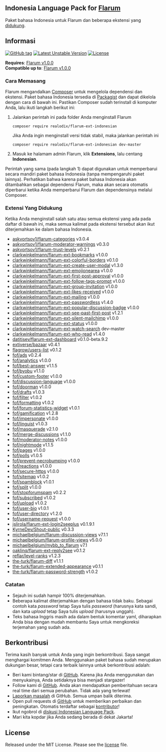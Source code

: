 ## Indonesia Language Pack for [Flarum](http://flarum.org/)

Paket bahasa Indonesia untuk Flarum dan beberapa ekstensi yang [didukung](#extensi-yang-didukung).

## Informasi
[![GitHub tag](https://img.shields.io/github/tag/realodix/flarum-ext-indonesian.svg)](https://GitHub.com/realodix/flarum-ext-indonesian/tags/)
[![Latest Unstable Version](https://poser.pugx.org/realodix/flarum-ext-indonesian/v/unstable)](https://github.com/realodix/flarum-ext-indonesian/archive/master.zip)
[![License](https://poser.pugx.org/realodix/flarum-ext-indonesian/license)](https://github.com/realodix/flarum-ext-indonesian/blob/master/LICENSE)

**Requires**: [Flarum v1.0.0](https://github.com/flarum/core/releases/tag/v1.0.0) <br>
**Compatible up to**: [Flarum v1.0.0](https://github.com/flarum/core/releases/tag/v1.0.0)

### Cara Memasang
Flarum mengandalkan [Composer](https://getcomposer.org/) untuk mengelola dependensi dan ekstensi. Paket bahasa Indonesia tersedia di [Packagist](https://packagist.org/packages/realodix/flarum-ext-indonesian) dan dapat dikelola dengan cara di bawah ini. Pastikan Composer sudah terinstall di komputer Anda, lalu ikuti langkah berikut ini:

1. Jalankan perintah ini pada folder Anda menginstall Flarum

       composer require realodix/flarum-ext-indonesian

    Jika Anda ingin menginstall versi tidak stabil, maka jalankan perintah ini

       composer require realodix/flarum-ext-indonesian dev-master

2. Masuk ke halamam admin Flarum, klik **Extensions**, lalu centang **Indonesian**.

Perintah yang sama (pada langkah 1) dapat digunakan untuk memperbarui secara mandiri paket bahasa Indonesia (tanpa mempengaruhi paket lainnya). Perhatikan bahwa karena paket bahasa Indonesia akan ditambahkan sebagai dependensi Flarum, maka akan secara otomatis diperbarui ketika Anda memperbarui Flarum dan dependensinya melalui Composer.

### Extensi Yang Didukung
Ketika Anda menginstall salah satu atau semua ekstensi yang ada pada daftar di bawah ini, maka semua kalimat pada ekstensi tersebut akan ikut diterjemahkan ke dalam bahasa Indonesia.

- [askvortsov1/flarum-categories](https://github.com/askvortsov1/flarum-categories) v3.0.4
- [askvortsov1/flarum-moderator-warnings](https://github.com/askvortsov1/flarum-moderator-warnings) v0.3.0
- [askvortsov1/flarum-trust-levels](https://github.com/askvortsov1/flarum-trust-levels) v0.2.1
- [clarkwinkelmann/flarum-ext-bookmarks](https://github.com/clarkwinkelmann/flarum-ext-bookmarks) v1.0.0
- [clarkwinkelmann/flarum-ext-colorful-borders](https://github.com/clarkwinkelmann/flarum-ext-colorful-borders) v0.1.0
- [clarkwinkelmann/flarum-ext-create-user-modal](https://github.com/clarkwinkelmann/flarum-ext-create-user-modal) v1.3.0  
- [clarkwinkelmann/flarum-ext-emojionearea](https://github.com/clarkwinkelmann/flarum-ext-emojionearea) v1.0.0
- [clarkwinkelmann/flarum-ext-first-post-approval](https://github.com/clarkwinkelmann/flarum-ext-first-post-approval) v1.0.0
- [clarkwinkelmann/flarum-ext-follow-tags-prompt](https://github.com/clarkwinkelmann/flarum-ext-follow-tags-prompt) v1.0.0
- [clarkwinkelmann/flarum-ext-group-invitation](https://github.com/clarkwinkelmann/flarum-ext-group-invitation) v1.0.0
- [clarkwinkelmann/flarum-ext-likes-received](https://github.com/clarkwinkelmann/flarum-ext-likes-received) v1.0.0
- [clarkwinkelmann/flarum-ext-mailing](https://github.com/clarkwinkelmann/flarum-ext-mailing) v1.0.0
- [clarkwinkelmann/flarum-ext-passwordless](https://github.com/clarkwinkelmann/flarum-ext-passwordless) v1.4.0
- [clarkwinkelmann/flarum-ext-popular-discussion-badge](https://github.com/clarkwinkelmann/flarum-ext-popular-discussion-badge) v1.0.0
- [clarkwinkelmann/flarum-ext-see-past-first-post](https://github.com/clarkwinkelmann/flarum-ext-see-past-first-post) v1.2.1
- [clarkwinkelmann/flarum-ext-silent-mailchimp](https://github.com/clarkwinkelmann/flarum-ext-silent-mailchimp) v1.0.0
- [clarkwinkelmann/flarum-ext-status](https://github.com/clarkwinkelmann/flarum-ext-status) v1.0.0
- [clarkwinkelmann/flarum-ext-watch-search](https://github.com/clarkwinkelmann/flarum-ext-watch-search) dev-master
- [clarkwinkelmann/flarum-ext-who-read](https://github.com/askvortsov1/flarum-categories) v1.4.0
- [datitisev/flarum-ext-dashboard](https://github.com/datitisev/flarum-ext-dashboard) v0.1.0-beta.9.2
- [extiverse/bazaar](https://github.com/extiverse/bazaar) v0.4.1
- [flagrow/users-list](https://github.com/flagrow/users-list) v0.1.2
- [fof/ads](https://github.com/friendsofflarum/ads) v0.2.4
- [fof/analytics](https://github.com/friendsofflarum/analytics) v1.0.0
- [fof/best-answer](https://github.com/FriendsOfFlarum/best-answer) v1.1.5
- [fof/byobu](https://github.com/friendsofflarum/byobu) v1.1.0
- [fof/custom-footer](https://github.com/friendsofflarum/custom-footer) v1.0.0
- [fof/discussion-language](https://github.com/FriendsOfFlarum/discussion-language) v1.0.0
- [fof/doorman](https://github.com/FriendsOfFlarum/doorman) v1.0.0
- [fof/drafts](https://github.com/FriendsOfFlarum/drafts) v1.0.3
- [fof/filter](https://github.com/FriendsOfFlarum/filter) v1.0.2
- [fof/formatting](https://github.com/friendsofflarum/formatting) v1.0.2
- [fof/forum-statistics-widget](https://github.com/FriendsOfFlarum/forum-statistics-widget) v1.0.1
- [fof/gamification](https://github.com/friendsofflarum/gamification) v1.2.8
- [fof/impersonate](https://github.com/FriendsOfFlarum/impersonate) v1.0.0
- [fof/linguist](https://github.com/FriendsOfFlarum/linguist) v1.0.3
- [fof/masquerade](https://github.com/friendsofflarum/masquerade) v2.1.0
- [fof/merge-discussions](https://github.com/friendsofflarum/merge-discussions) v1.1.0
- [fof/moderator-notes](https://github.com/FriendsOfFlarum/moderator-notes) v1.0.0
- [fof/nightmode](https://github.com/friendsofflarum/nightmode) v1.1.5
- [fof/pages](https://github.com/friendsofflarum/pages) v1.0.0
- [fof/polls](https://github.com/friendsofflarum/polls) v1.0.5
- [fof/prevent-necrobumping](https://github.com/friendsofflarum/prevent-necrobumping) v1.0.0
- [fof/reactions](https://github.com/friendsofflarum/reactions) v1.0.0
- [fof/secure-https](https://github.com/friendsofflarum/secure-https) v1.0.0
- [fof/sitemap](https://github.com/FriendsOfFlarum/sitemap) v1.0.2
- [fof/spamblock](https://github.com/friendsofflarum/spamblock) v1.0.1
- [fof/split](https://github.com/friendsofflarum/split) v1.0.0
- [fof/stopforumspam](https://github.com/friendsofflarum/stopforumspam) v0.2.2
- [fof/subscribed](https://github.com/friendsofflarum/subscribed) v1.0.2
- [fof/upload](https://github.com/friendsofflarum/upload) v1.0.2
- [fof/user-bio](https://github.com/friendsofflarum/user-bio) v1.0.1
- [fof/user-directory](https://github.com/friendsofflarum/user-directory) v1.2.0
- [fof/username-request](https://github.com/friendsofflarum/username-request) v1.0.0
- [jslirola/flarum-ext-login2seeplus](https://github.com/jslirola/flarum-ext-login2seeplus) v0.1.9.1
- [KyrneDev/Shout-public](https://github.com/KyrneDev/Shout-public) v0.3.3
- [michaelbelgium/flarum-discussion-views](https://github.com/michaelbelgium/flarum-discussion-views) v7.1.1
- [michaelbelgium/flarum-profile-views](https://github.com/michaelbelgium/flarum-profile-views) v5.0.0
- [michaelbelgium/mybb_to_flarum](https://github.com/michaelbelgium/mybb_to_flarum) v7.1
- [oaklinq/flarum-ext-reply2see](https://github.com/oaklinq/flarum-ext-reply2see) v0.1.2
- [reflar/level-ranks](https://github.com/reflar/level-ranks) v1.2.3
- [the-turk/flarum-diff](https://github.com/the-turk/flarum-diff) v1.1.1
- [the-turk/flarum-extended-appearance](https://github.com/the-turk/flarum-extended-appearance) v0.1.1
- [the-turk/flarum-password-strength](https://github.com/the-turk/flarum-password-strength) v1.0.2


### Catatan
- Sejauh ini sudah hampir 100% diterjemahkan.
- Beberapa kalimat diterjemahkan dengan bahasa tidak baku. Sebagai contoh kata _password_ tetap Saya tulis _password_ (harusnya kata sandi, dan kata _upload_ tetap Saya tulis _upload_ (harusnya unggah).
- Teks bahasa Inggris masih ada dalam bentuk komentar yaml, diharapkan Anda bisa dengan mudah membantu Saya untuk mengkoreksi terjemahan yang sudah ada.

## Berkontribusi
Terima kasih banyak untuk Anda yang ingin berkontribusi. Saya sangat menghargai komitmen Anda. Menggunakan paket bahasa sudah merupakan dukungan besar, tetapi cara terbaik lainnya untuk berkontribusi adalah:

- Beri kami bintang/star di [GitHub](https://github.com/realodix/flarum-ext-indonesian). Karena jika Anda menggunakan dan menyukainya, Anda setidaknya bisa menjadi stargazer!
- Follow kami di [GitHub](https://github.com/realodix/flarum-ext-indonesian). Anda akan mendapatkan pemberitahuan secara real time dari semua perubahan. Tidak ada yang terlewat!
- [Laporkan masalah](https://github.com/realodix/flarum-ext-indonesian/issues) di GitHub. Semua umpan balik diterima.
- Open pull requests di [GitHub](https://github.com/realodix/flarum-ext-indonesian) untuk memberikan perbaikan dan peningkatan. Otomatis terdaftar sebagai [kontributor](https://github.com/realodix/flarum-ext-indonesian/graphs/contributors)!
- Ikut ngobrol di [diskusi Indonesian Language Pack](https://discuss.flarum.org/d/1358-indonesian-language-pack).
- Mari kita kopdar jika Anda sedang berada di dekat Jakarta!


## License
Released under the MIT License. Please see the [license](https://github.com/realodix/flarum-ext-indonesian/blob/master/LICENSE) file.
